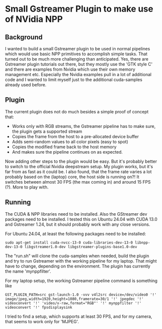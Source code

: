 # Small Gstreamer Plugin to make use of NVidia NPP

## Background

I wanted to build a small Gstreamer plugin to be used in normal pipelines which would use basic NPP primitives to accomplish simple tasks.
That turned out to be much more challenging than anticipated. Yes, there are Gstreamer plugin tutorials out there, but they mostly use the 'GTK style C' and there are examples from Nvidia which use their own memory management etc. Especially the Nvidia examples pull in a lot of additional code and I wanted to limit myself just to the additional cuda-samples already used before.

## Plugin

The current plugin does not do much besides a simple proof of concept that:
* Works only with RGB streams, the Gstreamer pipeline has to make sure, the plugin gets a supported stream
* Copies the frame from the host to a pre-allocated device buffer
* Adds semi-random values to all color pixels (easy to spot)
* Copies the modified frame back to the host memory
* And makes sure the pipeline continues on as expected.

Now adding other steps to the plugin would be easy. But it's probably better to switch to the official Nvidia deepstream setup. My plugin works, but it's far from as fast as it could be. I also found, that the frame rate varies a lot probably based on the (laptop) core, the host side is running on?! It switches between almost 30 FPS (the max coming in) and around 15 FPS (?). More to play with.

## Running

The CUDA & NPP libraries need to be installed. Also the GStreamer dev packages need to be installed. I tested this on Ubuntu 24.04 with CUDA 13.0 and Gstreamer 1.24, but it should probably work with any close versions.

For Ubuntu 24.04, at least the following packages need to be installed:

`sudo apt-get install cuda-nvcc-13-0 cuda-libraries-dev-13-0 libnpp-dev-13-0 libgstreamer1.0-dev libgstreamer-plugins-base1.0-dev`

The "run.sh" will clone the cuda-samples when needed, build the plugin and try to run Gstreamer with the working pipeline for my laptop. That might have to change, depending on the environment. The plugin has currently the name 'mynppfilter'.

For my laptop setup, the working Gstreamer pipeline command is something like

`GST_PLUGIN_PATH=src gst-launch-1.0 -vvv v4l2src device=/dev/video0 '!' image/jpeg,width=1920,height=1080,framerate=30/1 '!' jpegdec '!' videoconvert '!' 'video/x-raw,format="RGB"' '!' mynppfilter '!' videoconvert '!' fpsdisplaysink`

I tried to find a setup, which supports at least 30 FPS, and for my camera, that seems to work only for 'MJPEG'.


